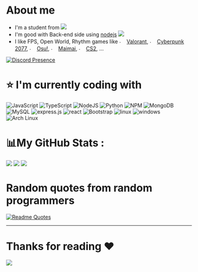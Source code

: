 # About me
- I'm a student from ![](https://flagcdn.com/h20/vn.png)
- I'm good with Back-end side using [nodejs](https://nodejs.org) ![](https://camo.githubusercontent.com/fa7edc534ffaad2f02f332ae3d12d8c10ebf19f8a9316705fed186930b33537e/68747470733a2f2f63646e2e646973636f72646170702e636f6d2f656d6f6a69732f3933323535393334333630303135363637342e706e673f73697a653d3230)
- I like FPS, Open World, Rhythm games like <img src="https://cdn.discordapp.com/attachments/820557032016969751/952448941201428540/KGhkiIABcwb0ZdwWMfGGBsHCb6gQbQNX.png" alt="." width="16" height="16"/> [Valorant](https://playvalorant.com/vi-vn/), <img src="https://upload.wikimedia.org/wikipedia/vi/thumb/9/9f/Cyberpunk_2077_box_art.jpg/220px-Cyberpunk_2077_box_art.jpg" alt="." width="16" height="16"/> [Cyberpunk 2077](https://store.steampowered.com/app/1091500/Cyberpunk_2077/), <img src="https://i.ppy.sh/013ed2c11b34720790e74035d9f49078d5e9aa64/68747470733a2f2f6f73752e7070792e73682f77696b692f696d616765732f4272616e645f6964656e746974795f67756964656c696e65732f696d672f75736167652d66756c6c2d636f6c6f75722e706e67" alt="." width="16" height="16"/> [Osu!](https://osu.ppy.sh/), <img src="https://styles.redditmedia.com/t5_3ce8r/styles/communityIcon_xqndal3bpds51.png" alt="." width="16" height="16"/> [Maimai](https://maimai.sega.com/), <img src="https://cdn.akamai.steamstatic.com/steamcommunity/public/images/apps/730/f75dd04fa12445a8ec43be65fa16ff1b8d2bf82e.jpg" alt="." width="16" height="16"/> [CS2](https://store.steampowered.com/app/730/CounterStrike_2/), ...

[![Discord Presence](https://lanyard.cnrad.dev/api/561701757386752013?idleMessage=I%27m%20touching%20grass%20right%20now%20or%20sleeping)](https://discord.com/users/561701757386752013)

# ⭐ I'm currently coding with
![JavaScript](https://img.shields.io/badge/javascript-%23323330.svg?style=for-the-badge&logo=javascript&logoColor=%23F7DF1E) ![TypeScript](https://img.shields.io/badge/typescript-%23007ACC.svg?style=for-the-badge&logo=typescript&logoColor=white) ![NodeJS](https://img.shields.io/badge/node.js-6DA55F?style=for-the-badge&logo=node.js&logoColor=white) ![Python](https://img.shields.io/badge/Python-14354C?style=for-the-badge&logo=python&logoColor=white) ![NPM](https://img.shields.io/badge/npm-CB3837?style=for-the-badge&logo=npm&logoColor=white) ![MongoDB](https://img.shields.io/badge/MongoDB-4EA94B?style=for-the-badge&logo=mongodb&logoColor=white) ![MySQL](https://img.shields.io/badge/MySQL-00000F?style=for-the-badge&logo=mysql&logoColor=white) ![express.js](https://img.shields.io/badge/Express.js-404D59?style=for-the-badge) ![react](https://img.shields.io/badge/React-20232A?style=for-the-badge&logo=react&logoColor=61DAFB) ![Bootstrap](https://img.shields.io/badge/bootstrap-%23563D7C.svg?style=for-the-badge&logo=bootstrap&logoColor=white) ![linux](	https://img.shields.io/badge/Linux-FCC624?style=for-the-badge&logo=linux&logoColor=black) ![windows](https://img.shields.io/badge/Windows-0078D6?style=for-the-badge&logo=windows&logoColor=white) ![Arch Linux](https://img.shields.io/badge/Arch_Linux-1793D1?style=for-the-badge&logo=arch-linux&logoColor=white)

# 📊My GitHub Stats :
![](https://github-readme-stats.vercel.app/api/top-langs/?username=tco46&layout=compact&theme=radical&hide=php)
![](https://github-readme-stats.vercel.app/api?username=tco46&show_icons=true&theme=radical)
![](https://streak-stats.demolab.com/?user=tco46&theme=radical) <br/>

# Random quotes from random programmers
[![Readme Quotes](https://quotes-github-readme.vercel.app/api?type=horizontal&theme=radical)](https://github.com/piyushsuthar/github-readme-quotes)

---
# Thanks for reading ❤️
![](https://count.getloli.com/get/@tco46)

